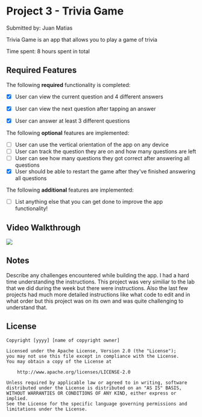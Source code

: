 # Project 3 - Trivia Game

Submitted by: Juan Matias

Trivia Game is an app that allows you to play a game of trivia

Time spent: 8 hours spent in total

## Required Features

The following **required** functionality is completed:

- [X] User can view the current question and 4 different answers
- [X] User can view the next question after tapping an answer
- [X] User can answer at least 3 different questions


The following **optional** features are implemented:

- [ ] User can use the vertical orientation of the app on any device
- [ ] User can track the question they are on and how many questions are left
- [ ] User can see how many questions they got correct after answering all questions
- [X] User should be able to restart the game after they've finished answering all questions

The following **additional** features are implemented:

- [ ] List anything else that you can get done to improve the app functionality!

## Video Walkthrough

<div>
    <a href="https://www.loom.com/share/d2b1a4fa310844caa37a0430032ab3ce">
    </a>
    <a href="https://www.loom.com/share/d2b1a4fa310844caa37a0430032ab3ce">
      <img style="max-width:300px;" src="https://cdn.loom.com/sessions/thumbnails/d2b1a4fa310844caa37a0430032ab3ce-with-play.gif">
    </a>
  </div>

## Notes

Describe any challenges encountered while building the app.
I had a hard time understanding the instructions. This project was very similiar to the lab that we did during the week but there were instructions. Also the last few projects had much more detailed instructions like what code to edit and in what order but this project was on its own and was quite challenging to understand that. 

## License

    Copyright [yyyy] [name of copyright owner]

    Licensed under the Apache License, Version 2.0 (the "License");
    you may not use this file except in compliance with the License.
    You may obtain a copy of the License at

        http://www.apache.org/licenses/LICENSE-2.0

    Unless required by applicable law or agreed to in writing, software
    distributed under the License is distributed on an "AS IS" BASIS,
    WITHOUT WARRANTIES OR CONDITIONS OF ANY KIND, either express or implied.
    See the License for the specific language governing permissions and
    limitations under the License.
